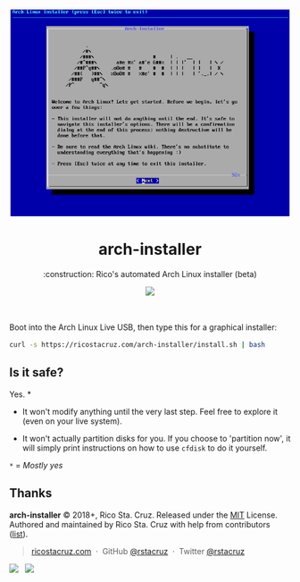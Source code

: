 <p align='center'>
<br><img src='./docs/screencast.gif' width='500'><br>
</p>

<h1 align='center'>
arch-installer
</h1>

<p align='center'>
:construction: Rico's automated Arch Linux installer (beta)
</p>

<p align='center'>
<img src='https://img.shields.io/badge/build-pending-lightgrey.svg'>
</p>

<br>

Boot into the Arch Linux Live USB, then type this for a graphical installer:

```sh
curl -s https://ricostacruz.com/arch-installer/install.sh | bash
```

## Is it safe?

Yes. \*

- It won't modify anything until the very last step. Feel free to explore it (even on your live system).

- It won't actually partition disks for you. If you choose to 'partition now', it will simply print instructions on how to use `cfdisk` to do it yourself.

`*` = _Mostly yes_

## Thanks

**arch-installer** © 2018+, Rico Sta. Cruz. Released under the [MIT] License.<br>
Authored and maintained by Rico Sta. Cruz with help from contributors ([list][contributors]).

> [ricostacruz.com](http://ricostacruz.com) &nbsp;&middot;&nbsp;
> GitHub [@rstacruz](https://github.com/rstacruz) &nbsp;&middot;&nbsp;
> Twitter [@rstacruz](https://twitter.com/rstacruz)

[![](https://img.shields.io/github/followers/rstacruz.svg?style=social&label=@rstacruz)](https://github.com/rstacruz) &nbsp;
[![](https://img.shields.io/twitter/follow/rstacruz.svg?style=social&label=@rstacruz)](https://twitter.com/rstacruz)

[mit]: http://mit-license.org/
[contributors]: http://github.com/rstacruz/arch-installer/contributors
